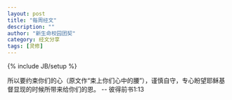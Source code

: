 ```yaml
---
layout: post
title: "每周经文"
description: ""
author: "新生命校园团契"
category: 经文分享
tags: [灵修]
---
```

{% include JB/setup %}

所以要约束你们的心（原文作“束上你们心中的腰”），谨慎自守，专心盼望耶稣基督显现的时候所带来给你们的恩。 -- 彼得前书1:13

